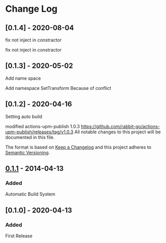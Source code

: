 # Change Log

## [0.1.4] - 2020-08-04

fix not inject in constractor

fix not inject in constractor

## [0.1.3] - 2020-05-02

Add name space

Add namespace SetTransform  Because of conflict 

## [0.1.2] - 2020-04-16

Setting auto build

modified actions-upm-publish 1.0.3
https://github.com/rabbit-go/actions-upm-publish/releases/tag/v1.0.3
All notable changes to this project will be documented in this file.

The format is based on [Keep a Changelog](http://keepachangelog.com/)
and this project adheres to [Semantic Versioning](http://semver.org/).

## [0.1.1] - 2014-04-13
### Added
Automatic Build System
## [0.1.0] - 2020-04-13
### Added
First Release

[0.1.1]:https://github.com/olivierlacan/keep-a-changelog/compare/v0.1.1...HEAD
